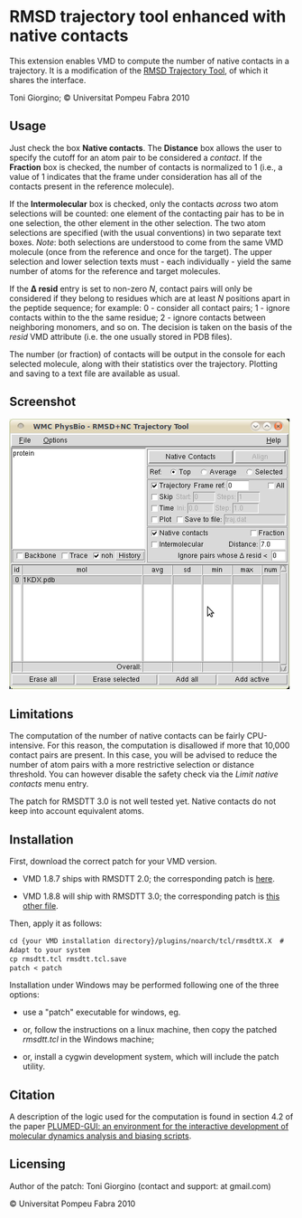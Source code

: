 RMSD trajectory tool enhanced with native contacts
==================================================

This extension enables VMD to compute the number of native contacts in a trajectory. It is a modification of the [RMSD Trajectory Tool](http://physiology.med.cornell.edu/faculty/hweinstein/vmdplugins/rmsdtt/), of which it shares the interface.

Toni Giorgino; © Universitat Pompeu Fabra 2010

Usage
-----

Just check the box **Native contacts**. The **Distance** box allows the user to specify the cutoff for an atom pair to be considered a *contact*. If the **Fraction** box is checked, the number of contacts is normalized to 1 (i.e., a value of 1 indicates that the frame under consideration has all of the contacts present in the reference molecule).

If the **Intermolecular** box is checked, only the contacts *across* two atom selections will be counted: one element of the contacting pair has to be in one selection, the other element in the other selection. The two atom selections are specified (with the usual conventions) in two separate text boxes. *Note*: both selections are understood to come from the same VMD molecule (once from the reference and once for the target). The upper selection and lower selection texts must - each individually - yield the same number of atoms for the reference and target molecules.

If the **Δ resid** entry is set to non-zero *N*, contact pairs will only be considered if they belong to residues which are at least *N* positions apart in the peptide sequence; for example: 0 - consider all contact pairs; 1 - ignore contacts within to the the same residue; 2 - ignore contacts between neighboring monomers, and so on. The decision is taken on the basis of the *resid* VMD attribute (i.e. the one usually stored in PDB files).

The number (or fraction) of contacts will be output in the console for each selected molecule, along with their statistics over the trajectory. Plotting and saving to a text file are available as usual.

Screenshot
----------

![schermatawmcphysbiormsd.png](schermatawmcphysbiormsd.png)

Limitations
-----------

The computation of the number of native contacts can be fairly CPU-intensive. For this reason, the computation is disallowed if more that 10,000 contact pairs are present. In this case, you will be advised to reduce the number of atom pairs with a more restrictive selection or distance threshold. You can however disable the safety check via the *Limit native contacts* menu entry.

The patch for RMSDTT 3.0 is not well tested yet. Native contacts do not keep into account equivalent atoms.

Installation
------------

First, download the correct patch for your VMD version.

-   VMD 1.8.7 ships with RMSDTT 2.0; the corresponding patch is [here](patch).

-   VMD 1.8.8 will ship with RMSDTT 3.0; the corresponding patch is [this other file](patch-3.0).

Then, apply it as follows:

    cd {your VMD installation directory}/plugins/noarch/tcl/rmsdttX.X  # Adapt to your system
    cp rmsdtt.tcl rmsdtt.tcl.save
    patch < patch

Installation under Windows may be performed following one of the three options:

-   use a "patch" executable for windows, eg. [](http://gnuwin32.sourceforge.net/packages/patch.htm)

-   or, follow the instructions on a linux machine, then copy the patched *rmsdtt.tcl* in the Windows machine;

-   or, install a cygwin development system, which will include the patch utility.


Citation
--------

A description of the logic used for the computation is found in section 4.2 of the paper [PLUMED-GUI: an environment for the interactive development of molecular dynamics analysis and biasing scripts](http://arxiv.org/abs/1312.3190).


Licensing
---------

Author of the patch: Toni Giorgino (contact and support: at gmail.com)

© Universitat Pompeu Fabra 2010


